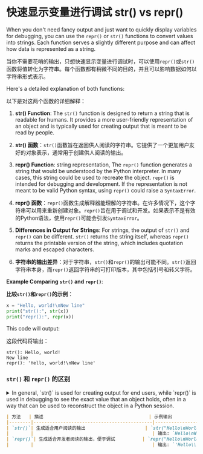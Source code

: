 # 快速显示变量进行调试 str() vs repr()
When you don't need fancy output and just want to quickly display variables for debugging, you can use the `repr()` or `str()` functions to convert values into strings. Each function serves a slightly different purpose and can affect how data is represented as a string.

当你不需要花哨的输出，只想快速显示变量进行调试时，可以使用`repr()`或`str()`函数将值转化为字符串。每个函数都有稍微不同的目的，并且可以影响数据如何以字符串形式表示。

Here's a detailed explanation of both functions:

以下是对这两个函数的详细解释：

1. **str() Function**: The `str()` function is designed to return a string that is readable for humans. It provides a more user-friendly representation of an object and is typically used for creating output that is meant to be read by people.

1. **str() 函数**：`str()`函数旨在返回供人阅读的字符串。它提供了一个更加用户友好的对象表示，通常用于创建供人阅读的输出。

2. **repr() Function**: string representation, The `repr()` function generates a string that would be understood by the Python interpreter. In many cases, this string could be used to recreate the object. `repr()` is intended for debugging and development. If the representation is not meant to be valid Python syntax, using `repr()` could raise a `SyntaxError`.

2. **repr() 函数**：`repr()`函数生成解释器能理解的字符串。在许多情况下，这个字符串可以用来重新创建对象。`repr()`旨在用于调试和开发。如果表示不是有效的Python语法，使用`repr()`可能会引发`SyntaxError`。

3. **Differences in Output for Strings**: For strings, the output of `str()` and `repr()` can be different. `str()` returns the string itself, whereas `repr()` returns the printable version of the string, which includes quotation marks and escaped characters.

3. **字符串的输出差异**：对于字符串，`str()`和`repr()`的输出可能不同。`str()`返回字符串本身，而`repr()`返回字符串的可打印版本，其中包括引号和转义字符。

**Example Comparing `str()` and `repr()`**:

**比较`str()`和`repr()`的示例**：

```python
x = "Hello, world!\nNew line"
print("str():", str(x))
print("repr():", repr(x))
```

This code will output:

这段代码将输出：

```
str(): Hello, world!
New line
repr(): 'Hello, world!\nNew line'
```

### `str()` 和 `repr()` 的区别

<details>
  <summary>In general, `str()` is used for creating output for end users, while `repr()` is used in debugging to see the exact value that an object holds, often in a way that can be used to reconstruct the object in a Python session.</summary>

一般来说，`str()`用于为最终用户创建输出，而`repr()`用于调试中查看对象持有的确切值，通常以一种可以在Python会话中重新构建对象的方式使用。

是的，`str()` 和 `repr()` 在 Python 中有不同的用途和输出。以下是它们的详细说明和示例：

### `str()` 和 `repr()` 的区别

- **`str()`**:
  - 用于生成适合人类阅读的输出。
  - 通常用于显示对象的简洁和友好的描述。
  
- **`repr()`**:
  - 用于生成适合开发者阅读的输出。
  - 通常用于显示对象的详细和准确的表示，以便在调试时查看对象的确切值。
  - 输出的字符串通常可以用 `eval()` 函数重新创建该对象。

### 示例

```python
# 定义一个字符串
s = "Hello\nWorld"

# 使用 str() 输出
print(str(s))  # 输出: Hello
               #       World

# 使用 repr() 输出
print(repr(s)) # 输出: 'Hello\nWorld'
```

从示例可以看出，`str()` 返回的字符串是直接的用户友好型显示，而 `repr()` 返回的字符串包含了字符串的转义字符和引号。

### 实际使用场景

- **`str()`**:
  - 用于生成输出给终端用户。例如：
    ```python
    name = "Alice"
    print(f"Hello, {name}!")  # 输出: Hello, Alice!
    ```
  
- **`repr()`**:
  - 用于生成调试信息和日志。例如：
    ```python
    import logging
    logging.basicConfig(level=logging.DEBUG)
    logging.debug(f"The value of s is: {repr(s)}")  # 输出: The value of s is: 'Hello\nWorld'
    ```
    
</details>

```markdown
| 方法   | 描述                                       | 示例输出                |
|--------|--------------------------------------------|-------------------------|
| `str()`| 生成适合用户阅读的输出                      | `str("Hello\nWorld")`   |
|        |                                            | 输出: `Hello\nWorld`    |
| `repr()`| 生成适合开发者阅读的输出，便于调试          | `repr("Hello\nWorld")`  |
|        |                                            | 输出: `'Hello\\nWorld'` |
```
